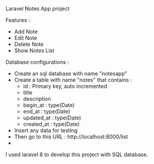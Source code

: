 Laravel Notes App project

Features :

- Add Note
- Edit Note
- Delete Note
- Show Notes List

Database configurations :

- Create an sql database with name "notesapp"
- Create a table with name "notes" that contains :
    - id : Primary key, auto incremented
    - title
    - description
    - begin_at : type(Date)
    - end_at : type(Date)
    - updated_at : type(Date)
    - created_at : type(Date)
- Insert any data for testing
- Then go to this URL : http://localhost:8000/list
- 
I used laravel 8 to develop this project with SQL database.
